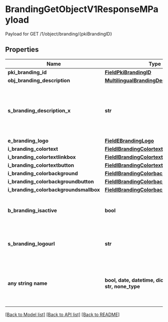# BrandingGetObjectV1ResponseMPayload

Payload for GET /1/object/branding/{pkiBrandingID}

## Properties
Name | Type | Description | Notes
------------ | ------------- | ------------- | -------------
**pki_branding_id** | [**FieldPkiBrandingID**](FieldPkiBrandingID.md) |  | 
**obj_branding_description** | [**MultilingualBrandingDescription**](MultilingualBrandingDescription.md) |  | 
**s_branding_description_x** | **str** | The Description of the Branding in the language of the requester | 
**e_branding_logo** | [**FieldEBrandingLogo**](FieldEBrandingLogo.md) |  | 
**i_branding_colortext** | [**FieldIBrandingColortext**](FieldIBrandingColortext.md) |  | 
**i_branding_colortextlinkbox** | [**FieldIBrandingColortextlinkbox**](FieldIBrandingColortextlinkbox.md) |  | 
**i_branding_colortextbutton** | [**FieldIBrandingColortextbutton**](FieldIBrandingColortextbutton.md) |  | 
**i_branding_colorbackground** | [**FieldIBrandingColorbackground**](FieldIBrandingColorbackground.md) |  | 
**i_branding_colorbackgroundbutton** | [**FieldIBrandingColorbackgroundbutton**](FieldIBrandingColorbackgroundbutton.md) |  | 
**i_branding_colorbackgroundsmallbox** | [**FieldIBrandingColorbackgroundsmallbox**](FieldIBrandingColorbackgroundsmallbox.md) |  | 
**b_branding_isactive** | **bool** | Whether the Branding is active or not | 
**s_branding_logourl** | **str** | The url of the picture used as logo in the Branding | [optional] 
**any string name** | **bool, date, datetime, dict, float, int, list, str, none_type** | any string name can be used but the value must be the correct type | [optional]

[[Back to Model list]](../README.md#documentation-for-models) [[Back to API list]](../README.md#documentation-for-api-endpoints) [[Back to README]](../README.md)


